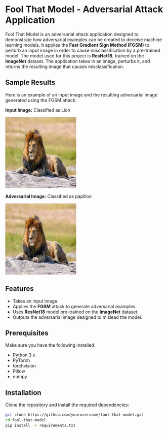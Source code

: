 # Fool That Model - Adversarial Attack Application

Fool That Model is an adversarial attack application designed to demonstrate how adversarial examples can be created to deceive machine learning models. It applies the **Fast Gradient Sign Method (FGSM)** to perturb an input image in order to cause misclassification by a pre-trained model. The model used for this project is **ResNet18**, trained on the **ImageNet** dataset. The application takes in an image, perturbs it, and returns the resulting image that causes misclassification.

## Sample Results

Here is an example of an input image and the resulting adversarial image generated using the FGSM attack:

**Input Image:** Classified as Lion 

![Input Image](https://github.com/arshPadam/fool-that-model/blob/master/images/input_images/input.jpg)

**Adversarial Image:** Classified as papillon

![Adversarial Image](https://github.com/arshPadam/fool-that-model/blob/master/images/adversarial_images/output.jpg)


## Features
- Takes an input image.
- Applies the **FGSM** attack to generate adversarial examples.
- Uses **ResNet18** model pre-trained on the **ImageNet** dataset.
- Outputs the adversarial image designed to mislead the model.

## Prerequisites

Make sure you have the following installed:

- Python 3.x
- PyTorch
- torchvision
- Pillow
- numpy

## Installation

Clone the repository and install the required dependencies:

```bash
git clone https://github.com/yourusername/fool-that-model.git
cd fool-that-model
pip install -r requirements.txt
